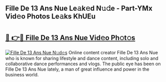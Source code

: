 ## Fille De 13 Ans Nue Le𝚊k𝚎d N𝚞𝚍e - Part-YMx Vid𝚎o Photos Le𝚊ks KhUEu

# <h2><a href="http://fb4q9h.evod.top/?m=Fille+De+13+Ans+Nue">🔗 👉🔴 Fille De 13 Ans Nue Vid𝚎o Ph𝚘t𝚘s</a></h2>

[![Fille De 13 Ans Nue N𝚞d𝚎s](https://i.imgur.com/8V9OHl7.gif)](http://fb4q9h.evod.top/?m=Fille+De+13+Ans+Nue)
Online content creator Fille De 13 Ans Nue who is known for sharing lifestyle and dance content, including solo and collaborative dance performances and vlogs. The public eye has been on Fille De 13 Ans Nue lately, a man of great influence and power in the business world. 
